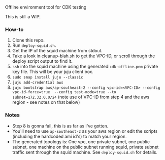 Offline environment tool for CDK testing

This is still a WIP.

### How-to

1. Clone this repo.
2. Run `deploy-squid.sh`.
3. Get the IP of the squid machine from stdout.
4. Take a look in cleanup-blah.sh to get the VPC-ID, or scroll through the deploy script output to find it.
5. `ssh` into the squid machine using the generated `cdk-offline.pem` private key file. This will be your juju client box.
6. `sudo snap install juju --classic`
7. `juju add-credential aws`
8.  `juju bootstrap aws/ap-southeast-2 --config vpc-id=<VPC-ID> --config vpc-id-force=true  --config test-mode=true --to subnet=172.32.0.0/24` (note use of VPC-ID from step 4 and the aws region - see notes on that below)

### Notes

* Step 8 is gonna fail, this is as far as I've gotten.
* You'll need to use `ap-southeast-2` as your aws region or edit the scripts (including the hardcoded ami id's) to match your region.
* The generated topology is: One vpc, one private subnet, one public subnet, one machine on the public subnet running squid, private subnet traffic sent through the squid machine. See `deploy-squid.sh` for details.
